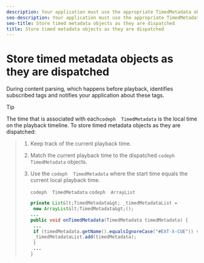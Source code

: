 ```yaml
---
description: Your application must use the appropriate TimedMetadata objects at the appropriate times.
seo-description: Your application must use the appropriate TimedMetadata objects at the appropriate times.
seo-title: Store timed metadata objects as they are dispatched
title: Store timed metadata objects as they are dispatched
---
```


# Store timed metadata objects as they are dispatched

During content parsing, which happens before playback,  identifies subscribed tags and notifies your application about these tags.

>[!TIP]
>
>The time that is associated with each`codeph  TimedMetadata` is the local time on the playback timeline.
To store timed metadata objects as they are dispatched:

>1. Keep track of the current playback time.
>   
>1. Match the current playback time to the dispatched `codeph  TimedMetadata` objects.
>   
>   
>1. Use the `codeph  TimedMetadata` where the start time equals the current local playback time.
>   
>       
>       `codeph  TimedMetadata`
>       `codeph  ArrayList`
>       ```java
>       private List&lt;TimedMetadata&gt; _timedMetadataList = 
>        new ArrayList&lt;TimedMetadata&gt;(); 
>       ... 
>       public void onTimedMetadata(TimedMetadata timedMetadata) { 
>        ... 
>        if (timedMetadata.getName().equalsIgnoreCase("#EXT-X-CUE")) { 
>        _timedMetadataList.add(timedMetadata); 
>        } 
>        ... 
>       }
>       ```
>       
>   
>   

